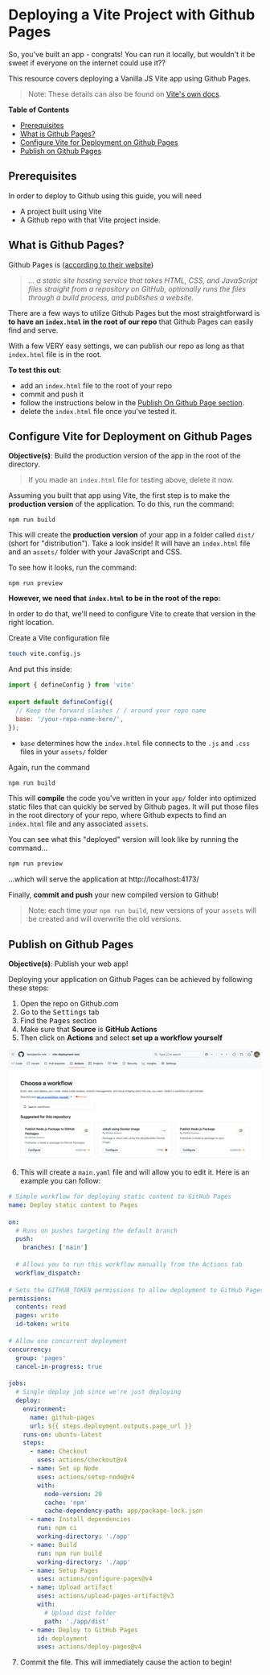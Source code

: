 # Deploying a Vite Project with Github Pages

So, you've built an app - congrats! You can run it locally, but wouldn't it be sweet if everyone on the internet could use it??

This resource covers deploying a Vanilla JS Vite app using Github Pages. 

> Note: These details can also be found on [Vite's own docs](https://vitejs.dev/guide/static-deploy).

**Table of Contents**
- [Prerequisites](#prerequisites)
- [What is Github Pages?](#what-is-github-pages)
- [Configure Vite for Deployment on Github Pages](#configure-vite-for-deployment-on-github-pages)
- [Publish on Github Pages](#publish-on-github-pages)

<!-- {% embed url="https://youtu.be/0Iw6SZpnHKY" %} -->

## Prerequisites

In order to deploy to Github using this guide, you will need 
* A project built using Vite
* A Github repo with that Vite project inside.

## What is Github Pages?

Github Pages is ([according to their website](https://docs.github.com/en/pages/getting-started-with-github-pages/about-github-pages))

> _... a static site hosting service that takes HTML, CSS, and JavaScript files straight from a repository on GitHub, optionally runs the files through a build process, and publishes a website._

There are a few ways to utilize Github Pages but the most straightforward is **to have an `index.html` in the root of our repo** that Github Pages can easily find and serve.

With a few VERY easy settings, we can publish our repo as long as that `index.html` file is in the root.

**To test this out**:
* add an `index.html` file to the root of your repo
* commit and push it
* follow the instructions below in the [Publish On Github Page section](#publish-on-github-pages). 
* delete the `index.html` file once you've tested it.

## Configure Vite for Deployment on Github Pages

**Objective(s)**: Build the production version of the app in the root of the directory.

> If you made an `index.html` file for testing above, delete it now.

Assuming you built that app using Vite, the first step is to make the **production version** of the application. To do this, run the command:

```
npm run build
```

This will create the **production version** of your app in a folder called `dist/` (short for "distribution"). Take a look inside! It will have an `index.html` file and an `assets/` folder with your JavaScript and CSS.

To see how it looks, run the command:

```
npm run preview
```

**However, we need that `index.html` to be in the root of the repo:**

In order to do that, we'll need to configure Vite to create that version in the right location.

Create a Vite configuration file

```sh
touch vite.config.js
```

And put this inside:

```js
import { defineConfig } from 'vite'

export default defineConfig({
  // Keep the forward slashes / / around your repo name
  base: '/your-repo-name-here/', 
});
```

* `base` determines how the `index.html` file connects to the `.js` and `.css` files in your `assets/` folder

Again, run the command

```sh
npm run build
```

This will **compile** the code you've written in your `app/` folder into optimized static files that can quickly be served by Github pages. It will put those files in the root directory of your repo, where Github expects to find an `index.html` file and any associated `assets`.

You can see what this "deployed" version will look like by running the command...

```sh
npm run preview
```

...which will serve the application at http://localhost:4173/

Finally, **commit and push** your new compiled version to Github!

> Note: each time your `npm run build`, new versions of your `assets` will be created and will overwrite the old versions.

## Publish on Github Pages

**Objective(s)**: Publish your web app!

Deploying your application on Github Pages can be achieved by following these steps:

1. Open the repo on Github.com
2. Go to the <kbd>Settings</kbd> tab
3. Find the <kbd>Pages</kbd> section
4. Make sure that **Source** is **GitHub Actions**
5. Then click on **Actions** and select **set up a workflow yourself**

![GitHub Actions](img/github-actions.png)

6. This will create a `main.yaml` file and will allow you to edit it. Here is an example you can follow:

```yaml
# Simple workflow for deploying static content to GitHub Pages
name: Deploy static content to Pages

on:
  # Runs on pushes targeting the default branch
  push:
    branches: ['main']

  # Allows you to run this workflow manually from the Actions tab
  workflow_dispatch:

# Sets the GITHUB_TOKEN permissions to allow deployment to GitHub Pages
permissions:
  contents: read
  pages: write
  id-token: write

# Allow one concurrent deployment
concurrency:
  group: 'pages'
  cancel-in-progress: true

jobs:
  # Single deploy job since we're just deploying
  deploy:
    environment:
      name: github-pages
      url: ${{ steps.deployment.outputs.page_url }}
    runs-on: ubuntu-latest
    steps:
      - name: Checkout
        uses: actions/checkout@v4
      - name: Set up Node
        uses: actions/setup-node@v4
        with:
          node-version: 20
          cache: 'npm'
          cache-dependency-path: app/package-lock.json
      - name: Install dependencies
        run: npm ci
        working-directory: './app'
      - name: Build
        run: npm run build
        working-directory: './app'
      - name: Setup Pages
        uses: actions/configure-pages@v4
      - name: Upload artifact
        uses: actions/upload-pages-artifact@v3
        with:
          # Upload dist folder
          path: './app/dist'
      - name: Deploy to GitHub Pages
        id: deployment
        uses: actions/deploy-pages@v4
```

7. Commit the file. This will immediately cause the action to begin!